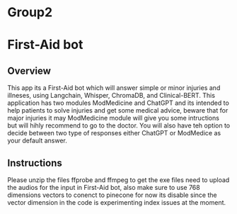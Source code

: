 # Group2

# First-Aid bot

## Overview 
This app its a First-Aid bot which will answer simple or minor injuries and illneses, using Langchain, Whisper, ChromaDB, and Clinical-BERT. This application has two modules ModMedicine and ChatGPT and its intended to help patients to solve injuries and get some medical advice, beware that for major injuries it may ModMedicine module will give you some intructions but will hihly recommend to go to the doctor. You will also have teh option to decide between two type of responses either ChatGPT or ModMedice as your default answer.

## Instructions

Please unzip the files ffprobe and ffmpeg to get the exe files need to upload the audios for the input in First-Aid bot, also make sure to use 768 dimensions vectors  to conenct to pinecone for now its disable since the vector dimension in the code is experimenting index issues at the moment.
